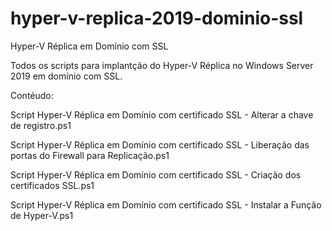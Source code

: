 # hyper-v-replica-2019-dominio-ssl
Hyper-V Réplica em Domínio com SSL

Todos os scripts para implantção do Hyper-V Réplica no Windows Server 2019 em domínio com SSL.

Contéudo:

Script Hyper-V Réplica em Domínio com certificado SSL -  Alterar a chave de registro.ps1

Script Hyper-V Réplica em Domínio com certificado SSL -  Liberação das portas do Firewall para Replicação.ps1

Script Hyper-V Réplica em Domínio com certificado SSL - Criação dos certificados SSL.ps1

Script Hyper-V Réplica em Domínio com certificado SSL - Instalar a Função de Hyper-V.ps1
